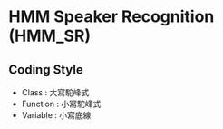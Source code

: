 # HMM Speaker Recognition (HMM_SR)
## Coding Style
* Class : 大寫駝峰式
* Function : 小寫駝峰式
* Variable : 小寫底線